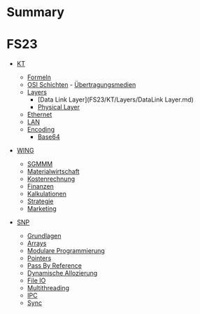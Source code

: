 # Summary

# FS23
- [KT](FS23/KT/Readme.md)
	- [Formeln](FS23/KT/Formeln.md)
	- [OSI Schichten](FS23/KT/OSI%20Referenzmodell.md)
	- [Übertragungsmedien](FS23/KT/Uebertragungsmedien.md)
	- [Layers]()
		- [Data Link Layer](FS23/KT/Layers/DataLink Layer.md)
		- [Physical Layer](FS23/KT/Layers/Physical%20Layer.md)
	- [Ethernet](FS23/KT/Ethernet.md)
	- [LAN](FS23/KT/LAN.md)
	- [Encoding]()
		- [Base64](FS23/KT/Encoding/Base64.md)
	

- [WING](FS23/WING/Readme.md)
	- [SGMMM](FS23/WING/SGMM.md)
	- [Materialwirtschaft](FS23/WING/Materialwirtschaft.md)
	- [Kostenrechnung](FS23/WING/Kostenrechnung.md)
	- [Finanzen](FS23/WING/Finanzen.md)
	- [Kalkulationen](FS23/WING/Kalkulationen.md)
	- [Strategie](FS23/WING/Strategie.md)
	- [Marketing](FS23/WING/Marketing.md)

- [SNP](FS23/SNP/Readme.md)
	- [Grundlagen](FS23/SNP/Grundlagen.md)
	- [Arrays](FS23/SNP/Arrays.md)
	- [Modulare Programmierung](FS23/SNP/Modulare%20Programmierung.md)
	- [Pointers](FS23/SNP/Pointers.md)
	- [Pass By Reference](FS23/SNP/Parameter%20By%20Reference.md)
	- [Dynamische Allozierung](FS23/SNP/Dynamische%20Allozierung.md)
	- [File IO](FS23/SNP/File%20IO.md)
	- [Multithreading](FS23/SNP/Multithreading%20und%20so%20weiter.md)
	- [IPC](FS23/SNP/IPC%20-%20Inter%20Process%20Communication.md)
	- [Sync](FS23/SNP/Sync.md)